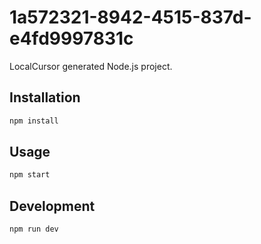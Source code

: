 # 1a572321-8942-4515-837d-e4fd9997831c

LocalCursor generated Node.js project.

## Installation

```bash
npm install
```

## Usage

```bash
npm start
```

## Development

```bash
npm run dev
```
